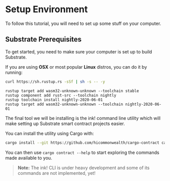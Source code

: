 # Setup Environment

To follow this tutorial, you will need to set up some stuff on your computer.

## Substrate Prerequisites

To get started, you need to make sure your computer is set up to build Substrate.

If you are using **OSX** or most popular **Linux** distros, you can do it by running:

```bash
curl https://sh.rustup.rs -sSf | sh -s -- -y
```

```text
rustup target add wasm32-unknown-unknown --toolchain stable
rustup component add rust-src --toolchain nightly
rustup toolchain install nightly-2020-06-01
rustup target add wasm32-unknown-unknown --toolchain nightly-2020-06-01
```

The final tool we will be installing is the ink! command line utility which will make setting up Substrate smart contract projects easier.

You can install the utility using Cargo with:

```bash
cargo install --git https://github.com/hicommonwealth/cargo-contract cargo-contract --force
```

You can then use `cargo contract --help` to start exploring the commands made available to you.

> **Note:** The ink! CLI is under heavy development and some of its commands are not implemented, yet!

